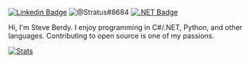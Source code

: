 [![Linkedin Badge](https://img.shields.io/badge/-Steve%20Berdy-blue?style=flat&logo=Linkedin&logoColor=white&link=https://www.linkedin.com/in/steveberdy/)](https://www.linkedin.com/in/steveberdy/)
![@Stratus#8684](https://img.shields.io/badge/Discord-%40Stratus%238684-7289DA?logo=discord)
[![.NET Badge](https://img.shields.io/badge/-.NET-512BD4?style=flat&logo=c%20sharp&logoColor=white&link=https://dot.net)](https://dot.net)

Hi, I'm Steve Berdy. I enjoy programming in C#/.NET, Python, and other languages. Contributing to open source is one of my passions.

[![Stats](https://github-readme-stats.vercel.app/api?username=steveberdy&show_icons=true&theme=dark&count_private=true)](https://github.com/steveberdy)
